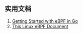 ## 实用文档
1. [Getting Started with eBPF in Go ](https://ebpf-go.dev/guides/getting-started/)
2. [This Linux eBPF Document](https://docs.ebpf.io/linux/)